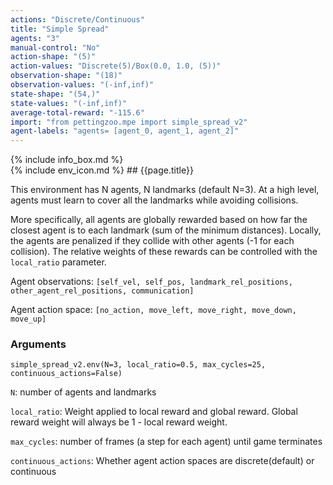 ```yaml
---
actions: "Discrete/Continuous"
title: "Simple Spread"
agents: "3"
manual-control: "No"
action-shape: "(5)"
action-values: "Discrete(5)/Box(0.0, 1.0, (5))"
observation-shape: "(18)"
observation-values: "(-inf,inf)"
state-shape: "(54,)"
state-values: "(-inf,inf)"
average-total-reward: "-115.6"
import: "from pettingzoo.mpe import simple_spread_v2"
agent-labels: "agents= [agent_0, agent_1, agent_2]"
---
```


<div class="docu-info" markdown="1">
{% include info_box.md %}
</div>

<div class="docu-content" markdown="1">
<div class="appear_big" markdown="1">
{% include env_icon.md %}
## {{page.title}}
</div>




This environment has N agents, N landmarks (default N=3). At a high level, agents must learn to cover all the landmarks while avoiding collisions.

More specifically, all agents are globally rewarded based on how far the closest agent is to each landmark (sum of the minimum distances). Locally, the agents are penalized if they collide with other agents (-1 for each collision). The relative weights of these rewards can be controlled with the `local_ratio` parameter.

Agent observations: `[self_vel, self_pos, landmark_rel_positions, other_agent_rel_positions, communication]`

Agent action space: `[no_action, move_left, move_right, move_down, move_up]`

### Arguments

```
simple_spread_v2.env(N=3, local_ratio=0.5, max_cycles=25, continuous_actions=False)
```



`N`:  number of agents and landmarks

`local_ratio`:  Weight applied to local reward and global reward. Global reward weight will always be 1 - local reward weight.

`max_cycles`:  number of frames (a step for each agent) until game terminates

`continuous_actions`: Whether agent action spaces are discrete(default) or continuous
</div>